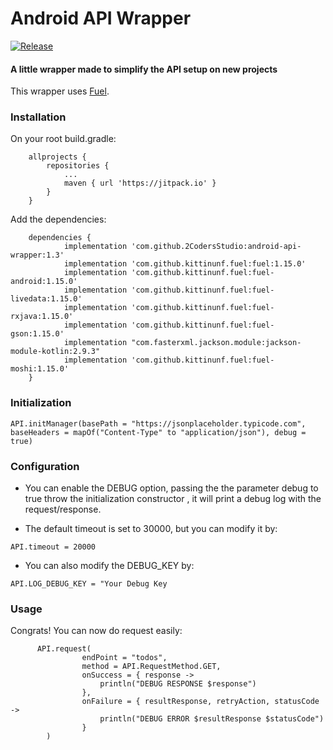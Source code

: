 # Android API Wrapper

[![Release](https://jitpack.io/v/User/Repo.svg)](https://jitpack.io/#2CodersStudio/android-api-wrapper)
#### A little wrapper made to simplify the API setup on new projects
This wrapper uses [Fuel](https://github.com/kittinunf/Fuel).

### Installation
On your root build.gradle:

```
	allprojects {
		repositories {
			...
			maven { url 'https://jitpack.io' }
		}
	}
```

Add the dependencies:
```
	dependencies {
	        implementation 'com.github.2CodersStudio:android-api-wrapper:1.3'
	        implementation 'com.github.kittinunf.fuel:fuel:1.15.0'
            implementation 'com.github.kittinunf.fuel:fuel-android:1.15.0'
            implementation 'com.github.kittinunf.fuel:fuel-livedata:1.15.0'
            implementation 'com.github.kittinunf.fuel:fuel-rxjava:1.15.0'
            implementation 'com.github.kittinunf.fuel:fuel-gson:1.15.0'
            implementation "com.fasterxml.jackson.module:jackson-module-kotlin:2.9.3"
            implementation 'com.github.kittinunf.fuel:fuel-moshi:1.15.0'
	}
```

### Initialization


```
API.initManager(basePath = "https://jsonplaceholder.typicode.com", baseHeaders = mapOf("Content-Type" to "application/json"), debug = true)
```



### Configuration
- You can enable the DEBUG option, passing the the parameter debug to true throw the initialization constructor , it will print a debug log with the request/response.

- The default timeout is set to 30000, but you can modify it by:


```
API.timeout = 20000
```
- You can also modify the DEBUG_KEY by:
```
API.LOG_DEBUG_KEY = "Your Debug Key
```

### Usage

Congrats! You can now do request easily:
```
      API.request(
                endPoint = "todos",
                method = API.RequestMethod.GET,
                onSuccess = { response ->
                    println("DEBUG RESPONSE $response")
                },
                onFailure = { resultResponse, retryAction, statusCode ->
                    println("DEBUG ERROR $resultResponse $statusCode")
                }
        )
```

